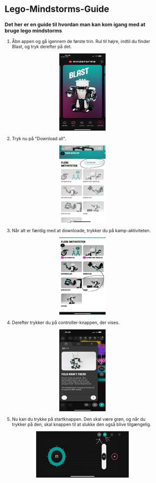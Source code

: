# Lego-Mindstorms-Guide
### Det her er en guide til hvordan man kan kom igang med at bruge lego mindstorms

1. Åbn appen og gå igennem de første trin. Rul til højre, indtil du finder Blast, og tryk derefter på det.
<p align="center">
<img src = "IMG_0862.png" width = "150" height = "250">
</p>

2. Tryk nu på "Download all".

<p align="center">
<img src = "IMG_0863.png" width = "150" height = "250">
</p>

3. Når alt er færdig med at downloade, trykker du på kamp-aktiviteten.

<p align="center">
<img src = "IMG_0865.png" width = "150" height = "250">
</p>

4. Derefter trykker du på controller-knappen, der vises.

<p align="center">
<img src = "IMG_0866.png" width = "150" height = "265">
</p>

5. Nu kan du trykke på startknappen. Den skal være grøn, og når du trykker på den, skal knappen til at slukke den også blive tilgængelig.

<p align="center">
<img src = "IMG_0867.png" width = "300" height = "150">
</p>

